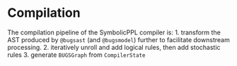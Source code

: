 # Compilation 


The compilation pipeline of the SymbolicPPL compiler is:
    1. transform the AST produced by `@bugsast` (and `@bugsmodel`) further to facilitate downstream processing. 
    2. iteratively unroll and add logical rules, then add stochastic rules
    3. generate `BUGSGraph` from `CompilerState`




